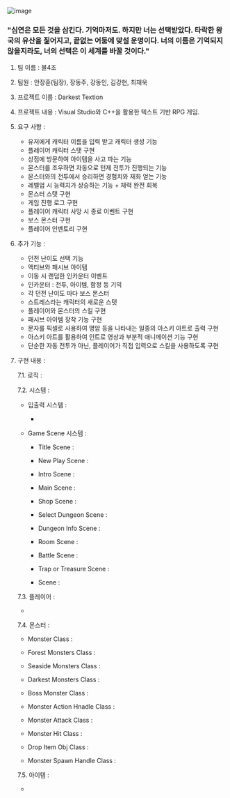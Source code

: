 ![image](https://github.com/user-attachments/assets/904491c0-a6d5-4b0b-a820-b6d1eb38509e)

### "심연은 모든 것을 삼킨다. 기억마저도. 하지만 너는 선택받았다. 타락한 왕국의 유산을 짊어지고, 끝없는 어둠에 맞설 운명이다. 너의 이름은 기억되지 않을지라도, 너의 선택은 이 세계를 바꿀 것이다."



1. 팀 이름 : 불4조

2. 팀원 : 안장훈(팀장), 장동주, 강동인, 김강현, 최재욱

3. 프로젝트 이름 : Darkest Textion

4. 프로젝트 내용 : Visual Studio와 C++을 활용한 텍스트 기반 RPG 게임.

5. 요구 사항 :
   - 유저에게 캐릭터 이름을 입력 받고 캐릭터 생성 기능
   - 플레이어 캐릭터 스탯 구현
   - 상점에 방문하여 아이템을 사고 파는 기능
   - 몬스터를 조우하면 자동으로 턴제 전투가 진행되는 기능
   - 몬스터와의 전투에서 승리하면 경험치와 재화 얻는 기능
   - 레벨업 시 능력치가 상승하는 기능 + 체력 완전 회복
   - 몬스터 스탯 구현
   - 게임 진행 로그 구현
   - 플레이어 캐릭터 사망 시 종료 이벤트 구현
   - 보스 몬스터 구현
   - 플레이어 인벤토리 구현

6. 추가 기능 :
   - 던전 난이도 선택 기능
   - 액티브와 패시브 아이템
   - 이동 시 랜덤한 인카운터 이벤트
   - 인카운터 : 전투, 아이템, 함정 등 기믹
   - 각 던전 난이도 마다 보스 몬스터
   - 스트레스라는 캐릭터의 새로운 스탯
   - 플레이어와 몬스터의 스킬 구현
   - 패시브 아이템 장착 기능 구현
   - 문자를 픽셀로 사용하여 명암 등을 나타내는 일종의 아스키 아트로 출력 구현
   - 아스키 아트를 활용하여 인트로 영상과 부분적 애니메이션 기능 구현
   - 단순한 자동 전투가 아닌, 플레이어가 직접 입력으로 스킬을 사용하도록 구현
  
7. 구현 내용 :
   
   7.1. 로직 :

  
   7.2. 시스템 :

      * 입출력 시스템 :
        
        - 
  
      * Game Scene 시스템 :

        - Title Scene :
       
        - New Play Scene :
       
        - Intro Scene :
       
        - Main Scene :
       
        - Shop Scene :
       
        - Select Dungeon Scene :
       
        - Dungeon Info Scene :
       
        - Room Scene :
       
        - Battle Scene :
       
        - Trap or Treasure Scene :
       
        - Scene :


   7.3. 플레이어 :
   
     * 
  
   7.4. 몬스터 :
   
     * Monster Class :
  
     * Forest Monsters Class :
  
     * Seaside Monsters Class :
  
     * Darkest Monsters Class :
  
     * Boss Monster Class :
  
     * Monster Action Hnadle Class :
  
     * Monster Attack Class :
  
     * Monster Hit Class :
  
     * Drop Item Obj Class :
  
     * Monster Spawn Handle Class :

  
   7.5. 아이템 :

     * 
   

   
   
